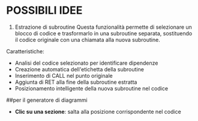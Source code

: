 # POSSIBILI IDEE


1. Estrazione di subroutine
Questa funzionalità permette di selezionare un blocco di codice e trasformarlo in una subroutine separata, sostituendo il codice originale con una chiamata alla nuova subroutine.

Caratteristiche:
- Analisi del codice selezionato per identificare dipendenze
- Creazione automatica dell'etichetta della subroutine
- Inserimento di CALL nel punto originale
- Aggiunta di RET alla fine della subroutine estratta
- Posizionamento intelligente della nuova subroutine nel codice



##per il generatore di diagrammi

- **Clic su una sezione**: salta alla posizione corrispondente nel codice